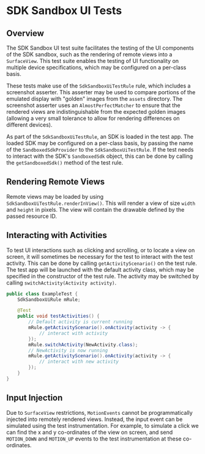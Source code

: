 # SDK Sandbox UI Tests

## Overview

The SDK Sandbox UI test suite facilitates the testing of the UI components of the SDK sandbox, such
as the rendering of remote views into a `SurfaceView`. This test suite enables the testing of UI
functionality on multiple device specifications, which may be configured on a per-class basis.

These tests make use of the `SdkSandboxUiTestRule` rule, which includes a screenshot
asserter. This asserter may be used to compare portions of the emulated display with "golden"
images from the `assets` directory. The screenshot asserter uses an `AlmostPerfectMatcher` to
ensure that the rendered views are indistinguishable from the expected golden images (allowing a
very small tolerance to allow for rendering differences on different devices).

As part of the `SdkSandboxUiTestRule`, an SDK is loaded in the test app. The loaded SDK
may be configured on a per-class basis, by passing the name of the `SandboxedSdkProvider` to the
`SdkSandboxUiTestRule`. If the test needs to interact with the SDK's `SandboxedSdk` object, this
can be done by calling the `getSandboxedSdk()` method of the test rule.

## Rendering Remote Views
Remote views may be loaded by using `SdkSandboxUiTestRule.renderInView()`. This will render a view
of size `width` and `height` in pixels. The view will contain the drawable defined by the passed
resource ID.

## Interacting with Activities

To test UI interactions such as clicking and scrolling, or to locate a view on screen, it will
sometimes be necessary for the test to interact with the test activity. This can be done
by calling `getActivityScenario()` on the test rule. The test app will be launched with the default
activity class, which may be specified in the constructor of the test rule.
The activity may be switched by calling `switchActivity(Activity activity)`.


```java
public class ExampleTest {
    SdkSandboxUiRule mRule;

    @Test
    public void testActivities() {
        // Default activity is current running
        mRule.getActivityScenario().onActivity(activity -> {
            // interact with activity
        });
        mRule.switchActivity(NewActivity.class);
        // NewActivity is now running
        mRule.getActivityScenario().onActivity(activity -> {
            // interact with new activity
        });
    }
}
```

## Input Injection
Due to `SurfaceView` restrictions, `MotionEvents` cannot be programmatically injected into remotely
rendered views. Instead, the input event can be simulated using the test instrumentation.
For example, to simulate a click we can find the x and y co-ordinates of the view on screen, and
send `MOTION_DOWN` and `MOTION_UP` events to the test instrumentation at these co-ordinates.
